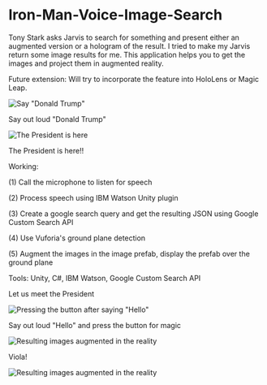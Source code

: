 # Iron-Man-Voice-Image-Search

Tony Stark asks Jarvis to search for something and present either an augmented version or a hologram of the result. I tried to make my Jarvis return some image results for me. This application helps you to get the images and project them in augmented reality.

Future extension: Will try to incorporate the feature into HoloLens or Magic Leap.

![Say "Donald Trump"](https://github.com/adityaiiitv/Iron-Man-Voice-Image-Search/blob/master/4.PNG)

Say out loud "Donald Trump"


![The President is here](https://github.com/adityaiiitv/Iron-Man-Voice-Image-Search/blob/master/5.PNG)

The President is here!!


Working:

(1) Call the microphone to listen for speech

(2) Process speech using IBM Watson Unity plugin

(3) Create a google search query and get the resulting JSON using Google Custom Search API

(4) Use Vuforia's ground plane detection

(5) Augment the images in the image prefab, display the prefab over the ground plane

Tools: Unity, C#, IBM Watson, Google Custom Search API

Let us meet the President

![Pressing the button after saying "Hello"](https://github.com/adityaiiitv/Iron-Man-Voice-Image-Search/blob/master/1.PNG)

Say out loud "Hello" and press the button for magic


![Resulting images augmented in the reality](https://github.com/adityaiiitv/Iron-Man-Voice-Image-Search/blob/master/2.PNG)

Viola!


![Resulting images augmented in the reality](https://github.com/adityaiiitv/Iron-Man-Voice-Image-Search/blob/master/3.PNG)
